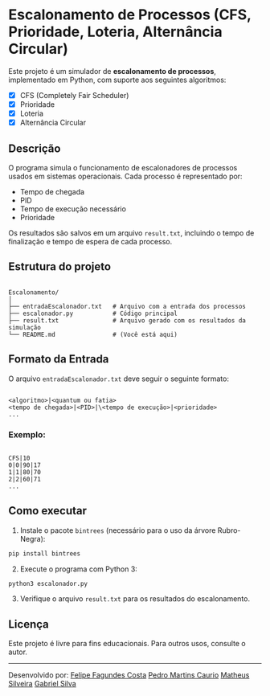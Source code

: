 # Escalonamento de Processos (CFS, Prioridade, Loteria, Alternância Circular)

Este projeto é um simulador de **escalonamento de processos**, implementado em Python, com suporte aos seguintes algoritmos:

- [x] CFS (Completely Fair Scheduler)
- [x] Prioridade
- [x] Loteria
- [x] Alternância Circular

## Descrição

O programa simula o funcionamento de escalonadores de processos usados em sistemas operacionais. Cada processo é representado por:

- Tempo de chegada
- PID
- Tempo de execução necessário
- Prioridade

Os resultados são salvos em um arquivo `result.txt`, incluindo o tempo de finalização e tempo de espera de cada processo.

## Estrutura do projeto

```

Escalonamento/
│
├── entradaEscalonador.txt   # Arquivo com a entrada dos processos
├── escalonador.py           # Código principal
├── result.txt               # Arquivo gerado com os resultados da simulação
└── README.md                # (Você está aqui)

```

## Formato da Entrada

O arquivo `entradaEscalonador.txt` deve seguir o seguinte formato:

```

<algoritmo>|<quantum ou fatia>
<tempo de chegada>|<PID>|\<tempo de execução>|<prioridade>
...

```

### Exemplo:
```

CFS|10
0|0|90|17
1|1|80|70
2|2|60|71
...

````

## Como executar

1. Instale o pacote `bintrees` (necessário para o uso da árvore Rubro-Negra):

```bash
pip install bintrees
````

2. Execute o programa com Python 3:

```bash
python3 escalonador.py
```

3. Verifique o arquivo `result.txt` para os resultados do escalonamento.

## Licença

Este projeto é livre para fins educacionais. Para outros usos, consulte o autor.

---

Desenvolvido por:
[Felipe Fagundes Costa](https://github.com/FelipeFagundesCosta)
[Pedro Martins Caurio](https://github.com/PedroCaurio)
[Matheus Silveira](https://github.com/mathyc0de)
[Gabriel Silva]()


